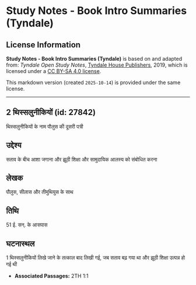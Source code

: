 # Study Notes - Book Intro Summaries (Tyndale)

## License Information

**Study Notes - Book Intro Summaries (Tyndale)** is based on and adapted from: _Tyndale Open Study Notes_, [Tyndale House Publishers](https://tyndaleopenresources.com/), 2019, which is licensed under a [CC BY-SA 4.0 license](https://creativecommons.org/licenses/by-sa/4.0/legalcode.en).

This markdown version (created `2025-10-14`) is provided under the same license.



--------------------------------

## 2 थिस्सलुनीकियों (id: 27842)

थिस्सलुनीकियों के नाम पौलुस की दूसरी पत्री

उद्देश्य
--------

सताव के बीच आशा जगाना और झूठी शिक्षा और सामुदायिक आलस्य को संबोधित करना

लेखक
----

पौलुस, सीलास और तीमुथियुस के साथ

तिथि
----

51 ई. सन्. के आसपास

घटनास्थल
--------

1 थिस्सलुनीकियों लिखे जाने के तत्काल बाद लिखी गई, जब सताव बढ़ गया था और झूठी शिक्षा उत्पन्न हो गई थी

* **Associated Passages:** 2TH 1:1

